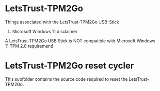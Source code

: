# LetsTrust-TPM2Go
Things associated with the LetsTrust-TPM2Go USB-Stick


1. Microsoft Windows 11 disclaimer

A LetsTrust-TPM2Go USB Stick is NOT compatible with Microsoft Windows 11 TPM 2.0 requirement!

# LetsTrust-TPM2Go reset cycler 

This subfolder contains the source code required to reset the LetsTrust-TPM2Go.
